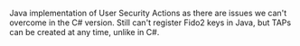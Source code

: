 Java implementation of User Security Actions as there are issues we can't overcome in the C# version.
Still can't register Fido2 keys in Java, but TAPs can be created at any time, unlike in C#.
